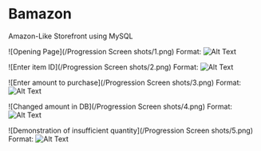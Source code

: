 # Bamazon
Amazon-Like Storefront using MySQL

![Opening Page](/Progression Screen shots/1.png)
Format: ![Alt Text](url)

![Enter item ID](/Progression Screen shots/2.png)
Format: ![Alt Text](url)

![Enter amount to purchase](/Progression Screen shots/3.png)
Format: ![Alt Text](url)

![Changed amount in DB](/Progression Screen shots/4.png)
Format: ![Alt Text](url)

![Demonstration of insufficient quantity](/Progression Screen shots/5.png)
Format: ![Alt Text](url)
